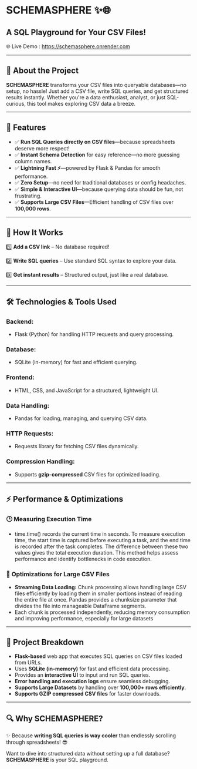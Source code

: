 # SCHEMASPHERE ✨🌐

## A SQL Playground for Your CSV Files!

🌐 Live Demo : https://schemasphere.onrender.com

---

## 🚀 About the Project

**SCHEMASPHERE** transforms your CSV files into queryable databases—no setup, no hassle! Just add a CSV file, write SQL queries, and get structured results instantly. Whether you're a data enthusiast, analyst, or just SQL-curious, this tool makes exploring CSV data a breeze.

---

## 🌟 Features

- ✅ **Run SQL Queries directly on CSV files**—because spreadsheets deserve more respect!
- ✅ **Instant Schema Detection** for easy reference—no more guessing column names.
- ✅ **Lightning Fast ⚡**—powered by Flask & Pandas for smooth performance.
- ✅ **Zero Setup**—no need for traditional databases or config headaches.
- ✅ **Simple & Interactive UI**—because querying data should be fun, not frustrating.
- ✅ **Supports Large CSV Files**—Efficient handling of CSV files over **100,000 rows**.

---

## 🎨 How It Works

1️⃣ **Add a CSV link** – No database required!

2️⃣ **Write SQL queries** – Use standard SQL syntax to explore your data.

3️⃣ **Get instant results** – Structured output, just like a real database.

---

## 🛠 Technologies & Tools Used

### **Backend:**
- Flask (Python) for handling HTTP requests and query processing.

### **Database:**
- SQLite (in-memory) for fast and efficient querying.

### **Frontend:**
- HTML, CSS, and JavaScript for a structured, lightweight UI.

### **Data Handling:**
- Pandas for loading, managing, and querying CSV data.

### **HTTP Requests:**
- Requests library for fetching CSV files dynamically.

### **Compression Handling:**
- Supports **gzip-compressed** CSV files for optimized loading.

---

## ⚡ Performance & Optimizations

### 🕒 **Measuring Execution Time**
- time.time() records the current time in seconds. To measure execution time, the start time is captured before executing a task, and the end time is recorded after the task completes. The difference between these two values gives the total execution duration. This method helps assess   performance and identify bottlenecks in code execution.
 

### 🚀 **Optimizations for Large CSV Files**
- **Streaming Data Loading:** Chunk processing allows handling large CSV files efficiently by loading them in smaller portions instead of reading the entire file at once. Pandas provides a chunksize parameter that divides the file into manageable DataFrame segments.
- Each chunk is processed independently, reducing memory consumption and improving performance, especially for large datasets
 

---

## 🎡 Project Breakdown

- **Flask-based** web app that executes SQL queries on CSV files loaded from URLs.
- Uses **SQLite (in-memory)** for fast and efficient data processing.
- Provides an **interactive UI** to input and run SQL queries.
- **Error handling and execution logs** ensure seamless debugging.
- **Supports Large Datasets** by handling over **100,000+ rows efficiently**.
- **Supports GZIP compressed CSV files** for faster downloads.

---

## 🔍 Why SCHEMASPHERE?

✨ Because **writing SQL queries is way cooler** than endlessly scrolling through spreadsheets! 😎

Want to dive into structured data without setting up a full database? **SCHEMASPHERE** is your SQL playground.

 
